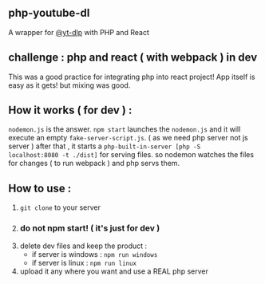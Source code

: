 ## php-youtube-dl
A wrapper for [@yt-dlp](https://github.com/yt-dlp/) with PHP and React

## challenge : php and react ( with webpack ) in dev
This was a good practice for integrating php into react project!
App itself is easy as it gets! but mixing was good.

## How it works ( for dev ) :
<code>nodemon.js</code> is the answer. <code>npm start</code> launches the <code>nodemon.js</code>
and it will execute an empty <code>fake-server-script.js</code>. ( as we need php server not js server )
after that , it starts a <code>php-built-in-server [php -S localhost:8080 -t ./dist]</code> for serving files. so nodemon watches the files for changes ( to run webpack ) and php servs them.

## How to use :
1. <code>git clone</code> to your server
2. ### do not npm start! ( it's just for dev )
3. delete dev files and keep the product :
   - if server is windows : <code>npm run windows</code>
   - if server is linux : <code>npm run linux</code>
4. upload it any where you want and use a REAL php server
